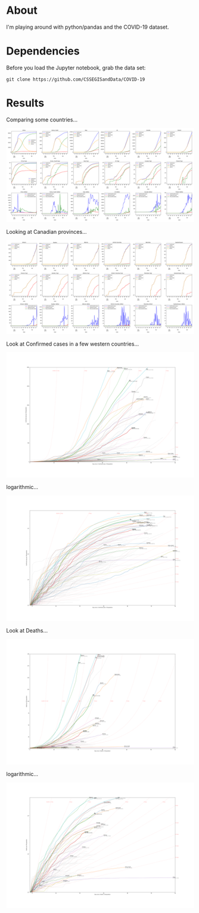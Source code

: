 # About

I'm playing around with python/pandas and the COVID-19 dataset.


# Dependencies

Before you load the Jupyter notebook, grab the data set:

    git clone https://github.com/CSSEGISandData/COVID-19


# Results

Comparing some countries...

![Countries](out/countries.png)

Looking at Canadian provinces...

![Canada](out/canada.png)

Look at Confirmed cases in a few western countries...

![Confirmed](out/country-confirmed.png)

logarithmic...

![Confirmed Log](out/country-confirmed-log.png)

Look at Deaths...

![Deaths](out/country-deaths.png)

logarithmic...

![Deaths Log](out/country-deaths-log.png)


